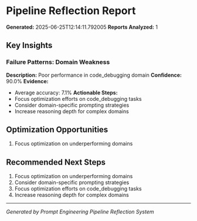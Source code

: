 # Pipeline Reflection Report
**Generated:** 2025-06-25T12:14:11.792005
**Reports Analyzed:** 1

## Key Insights

### Failure Patterns: Domain Weakness
**Description:** Poor performance in code_debugging domain
**Confidence:** 90.0%
**Evidence:**
- Average accuracy: 7.1%
**Actionable Steps:**
- Focus optimization efforts on code_debugging tasks
- Consider domain-specific prompting strategies
- Increase reasoning depth for complex domains

## Optimization Opportunities

1. Focus optimization on underperforming domains

## Recommended Next Steps

1. Focus optimization on underperforming domains
2. Consider domain-specific prompting strategies
3. Focus optimization efforts on code_debugging tasks
4. Increase reasoning depth for complex domains

---
*Generated by Prompt Engineering Pipeline Reflection System*